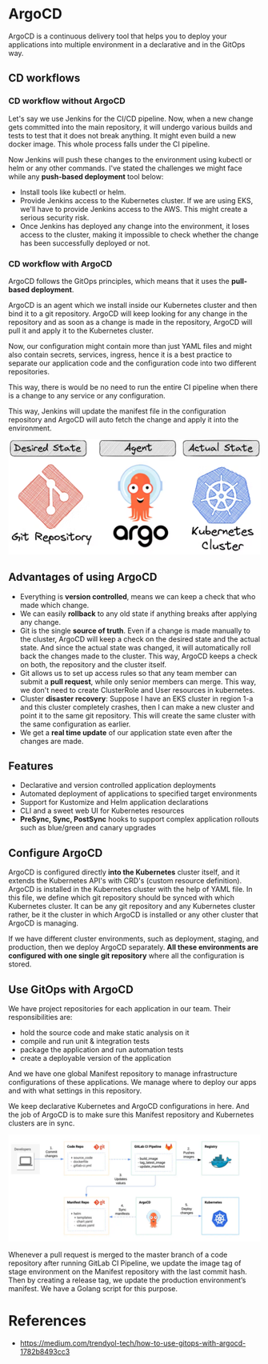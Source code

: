 # ArgoCD

ArgoCD is a continuous delivery tool that helps you to deploy your applications into multiple environment in a declarative and in the GitOps way.

## CD workflows

### CD workflow without ArgoCD

Let's say we use Jenkins for the CI/CD pipeline. Now, when a new change gets committed into the main repository, it will undergo various builds and tests to test that it does not break anything. It might even build a new docker image. This whole process falls under the CI pipeline.

Now Jenkins will push these changes to the environment using kubectl or helm or any other commands. I've stated the challenges we might face while any **push-based deployment** tool below:

- Install tools like kubectl or helm.
- Provide Jenkins access to the Kubernetes cluster. If we are using EKS, we'll have to provide Jenkins access to the AWS. This might create a serious security risk.
- Once Jenkins has deployed any change into the environment, it loses access to the cluster, making it impossible to check whether the change has been successfully deployed or not.

### CD workflow with ArgoCD

ArgoCD follows the GitOps principles, which means that it uses the **pull-based deployment**.

ArgoCD is an agent which we install inside our Kubernetes cluster and then bind it to a git repository. ArgoCD will keep looking for any change in the repository and as soon as a change is made in the repository, ArgoCD will pull it and apply it to the Kubernetes cluster.

Now, our configuration might contain more than just YAML files and might also contain secrets, services, ingress, hence it is a best practice to separate our application code and the configuration code into two different repositories.

This way, there is would be no need to run the entire CI pipeline when there is a change to any service or any configuration.

This way, Jenkins will update the manifest file in the configuration repository and ArgoCD will auto fetch the change and apply it into the environment.

![](./assets/states.png)

## Advantages of using ArgoCD

- Everything is **version controlled**, means we can keep a check that who made which change.
- We can easily **rollback** to any old state if anything breaks after applying any change.
- Git is the single **source of truth**. Even if a change is made manually to the cluster, ArgoCD will keep a check on the desired state and the actual state. And since the actual state was changed, it will automatically roll back the changes made to the cluster. This way, ArgoCD keeps a check on both, the repository and the cluster itself.
- Git allows us to set up access rules so that any team member can submit a **pull request**, while only senior members can merge. This way, we don't need to create ClusterRole and User resources in kubernetes.
- Cluster **disaster recovery**: Suppose I have an EKS cluster in region 1-a and this cluster completely crashes, then I can make a new cluster and point it to the same git repository. This will create the same cluster with the same configuration as earlier.
- We get a **real time update** of our application state even after the changes are made.

## Features

- Declarative and version controlled application deployments
- Automated deployment of applications to specified target environments
- Support for Kustomize and Helm application declarations
- CLI and a sweet web UI for Kubernetes resources
- **PreSync, Sync, PostSync** hooks to support complex application rollouts such as blue/green and canary upgrades

## Configure ArgoCD

ArgoCD is configured directly **into the Kubernetes** cluster itself, and it extends the Kubernetes API's with CRD's (custom resource definition). ArgoCD is installed in the Kubernetes cluster with the help of YAML file. In this file, we define which git repository should be synced with which Kubernetes cluster. It can be any git repository and any Kubernetes cluster rather, be it the cluster in which ArgoCD is installed or any other cluster that ArgoCD is managing.

If we have different cluster environments, such as deployment, staging, and production, then we deploy ArgoCD separately. **All these environments are configured with one single git repository** where all the configuration is stored.

## Use GitOps with ArgoCD

We have project repositories for each application in our team. Their responsibilities are:

- hold the source code and make static analysis on it
- compile and run unit & integration tests
- package the application and run automation tests
- create a deployable version of the application

And we have one global Manifest repository to manage infrastructure configurations of these applications. We manage where to deploy our apps and with what settings in this repository.

We keep declarative Kubernetes and ArgoCD configurations in here. And the job of ArgoCD is to make sure this Manifest repository and Kubernetes clusters are in sync.

![](./assets/argocd.webp)

Whenever a pull request is merged to the master branch of a code repository after running GitLab CI Pipeline, we update the image tag of stage environment on the Manifest repository with the last commit hash. Then by creating a release tag, we update the production environment’s manifest. We have a Golang script for this purpose.

# References

- https://medium.com/trendyol-tech/how-to-use-gitops-with-argocd-1782b8493cc3
